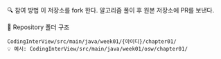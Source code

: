 
🔍 참여 방법
    이 저장소를 fork 한다.
    알고리즘 풀이 후 원본 저장소에 PR를 보낸다.

📁 Repository 폴더 구조

    CodingInterView/src/main/java/week01/{아이디}/chapter01/
    💡 예시: CodingInterView/src/main/java/week01/osw/chapter01/
